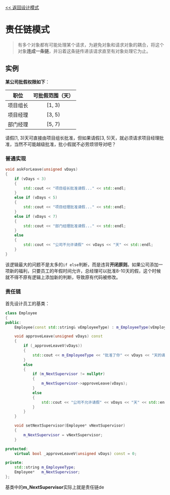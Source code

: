 [<< 返回设计模式](design_patterns.md)

# 责任链模式
> 有多个对象都有可能处理某个请求，为避免对象和请求对象的耦合，将这个对象**连成一条链**，并沿着这条链传递该请求直至有对象处理它为止。

## 实例
**某公司批假权限如下**：

| 职位 | 可批假范围（天） |
| --- | :---: |
| 项目组长 | \[1, 3) |
| 项目经理 | \[3, 5) |
| 部门经理 | \[5, 7) |

请假\[1, 3)天可直接由项目组长批准，但如果请假\[3, 5)天，就必须请求项目经理批准，当然不可能越级批准，批小假就不必劳烦领导对吧？

### 普通实现
```C++
void askForLeave(unsigned vDays)
{
	if (vDays < 3)
	{
		std::cout << "项目组长批准请假..." << std::endl;
	}
	else if (vDays < 5)
	{
		std::cout << "项目经理批准请假..." << std::endl;
	}
	else if (vDays < 7)
	{
		std::cout << "部门经理批准请假..." << std::endl;
	}
	else
	{
		std::cout << "公司不允许请假" << vDays << "天" << std::endl;
	}
}
```
该逻辑最大的问题不是太多的`if else`判断，而是违背**开闭原则**。如果公司添加一项新的福利，只要员工的年假时间允许，总经理可以批准8-10天的假，这个时候就不得不原有逻辑上添加新的判断，导致原有代码被修改。

### 责任链
首先设计员工的基类：
```C++
class Employee
{
public:
	Employee(const std::string& vEmployeeType) : m_EmployeeType(vEmployeeType), m_NextSupervisor(nullptr) {}

	void approveLeave(unsigned vDays) const
	{
		if (_approveLeaveV(vDays))
		{
			std::cout << m_EmployeeType << "批准了你" << vDays << "天的请假请求..." << std::endl;
		}
		else
		{
			if (m_NextSupervisor != nullptr)
			{
				m_NextSupervisor->approveLeave(vDays);
			}
			else
			{
				std::cout << "公司不允许请假" << vDays << "天" << std::endl;
			}
		}
	}

	void setNextSupervisor(Employee* vNextSupervisor)
	{
		m_NextSupervisor = vNextSupervisor;
	}

protected:
	virtual bool _approveLeaveV(unsigned vDays) const = 0;

private:
	std::string m_EmployeeType;
	Employee*   m_NextSupervisor;
};
```
基类中的**m_NextSupervisor**实际上就是责任链de
